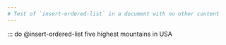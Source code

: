 ```yaml
---
# Test of `insert-ordered-list` in a document with no other content
---
```


::: do @insert-ordered-list five highest mountains in USA
